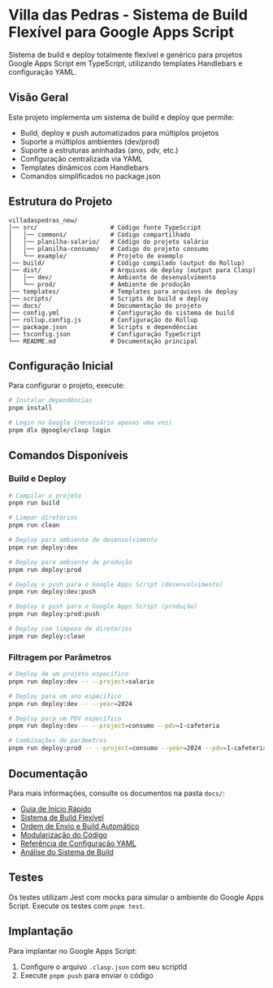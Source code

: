 # Villa das Pedras - Sistema de Build Flexível para Google Apps Script

Sistema de build e deploy totalmente flexível e genérico para projetos Google Apps Script em TypeScript, utilizando templates Handlebars e configuração YAML.

## Visão Geral

Este projeto implementa um sistema de build e deploy que permite:

- Build, deploy e push automatizados para múltiplos projetos
- Suporte a múltiplos ambientes (dev/prod)
- Suporte a estruturas aninhadas (ano, pdv, etc.)
- Configuração centralizada via YAML
- Templates dinâmicos com Handlebars
- Comandos simplificados no package.json

## Estrutura do Projeto

```text
villadaspedras_new/
│── src/                    # Código fonte TypeScript
│   │── commons/            # Código compartilhado
│   │── planilha-salario/   # Código do projeto salário
│   │── planilha-consumo/   # Código do projeto consumo
│   └── example/            # Projeto de exemplo
│── build/                  # Código compilado (output do Rollup)
│── dist/                   # Arquivos de deploy (output para Clasp)
│   │── dev/                # Ambiente de desenvolvimento
│   └── prod/               # Ambiente de produção
│── templates/              # Templates para arquivos de deploy
│── scripts/                # Scripts de build e deploy
│── docs/                   # Documentação do projeto
│── config.yml              # Configuração do sistema de build
│── rollup.config.js        # Configuração do Rollup
│── package.json            # Scripts e dependências
│── tsconfig.json           # Configuração TypeScript
└── README.md               # Documentação principal
```

## Configuração Inicial

Para configurar o projeto, execute:

```bash
# Instalar dependências
pnpm install

# Login no Google (necessário apenas uma vez)
pnpm dlx @google/clasp login
```

## Comandos Disponíveis

### Build e Deploy

```bash
# Compilar o projeto
pnpm run build

# Limpar diretórios
pnpm run clean

# Deploy para ambiente de desenvolvimento
pnpm run deploy:dev

# Deploy para ambiente de produção
pnpm run deploy:prod

# Deploy e push para o Google Apps Script (desenvolvimento)
pnpm run deploy:dev:push

# Deploy e push para o Google Apps Script (produção)
pnpm run deploy:prod:push

# Deploy com limpeza de diretórios
pnpm run deploy:clean
```

### Filtragem por Parâmetros

```bash
# Deploy de um projeto específico
pnpm run deploy:dev -- --project=salario

# Deploy para um ano específico
pnpm run deploy:dev -- --year=2024

# Deploy para um PDV específico
pnpm run deploy:dev -- --project=consumo --pdv=1-cafeteria

# Combinações de parâmetros
pnpm run deploy:prod -- --project=consumo --year=2024 --pdv=1-cafeteria
```

## Documentação

Para mais informações, consulte os documentos na pasta `docs/`:

- [Guia de Início Rápido](./docs/guia_inicio_rapido.md)
- [Sistema de Build Flexível](./docs/sistema_build_flexivel.md)
- [Ordem de Envio e Build Automático](./docs/ordem_envio_e_build_automatico.md)
- [Modularização do Código](./docs/modularizacao_do_codigo.md)
- [Referência de Configuração YAML](./docs/configuracao_yaml_referencia.md)
- [Análise do Sistema de Build](./docs/analise_sistema_build_flexivel.md)

## Testes

Os testes utilizam Jest com mocks para simular o ambiente do Google Apps Script.
Execute os testes com `pnpm test`.

## Implantação

Para implantar no Google Apps Script:

1. Configure o arquivo `.clasp.json` com seu scriptId
2. Execute `pnpm push` para enviar o código
